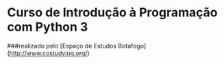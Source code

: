 # Curso de Introdução à Programação com Python 3
###realizado pelo [Espaço de Estudos Botafogo] (http://www.costudying.org/)
